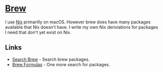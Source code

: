 # [Brew](https://brew.sh/)
I use [Nix](nix.md) primarilly on macOS. However brew does have many packages available that Nix doesn't have. I write my own Nix deriviations for packages I need that don't yet exist on Nix.

## Links
- [Search Brew](http://searchbrew.com/) - Search brew packages.
- [Brew Formulas](http://brewformulas.org/) - One more search for packages.